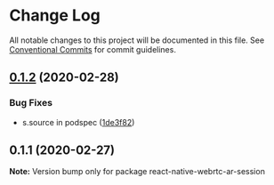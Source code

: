 # Change Log

All notable changes to this project will be documented in this file.
See [Conventional Commits](https://conventionalcommits.org) for commit guidelines.

## [0.1.2](https://github.com/jhen0409/rn-webrtc-arkit-integration/compare/v0.1.1...v0.1.2) (2020-02-28)


### Bug Fixes

* s.source in podspec ([1de3f82](https://github.com/jhen0409/rn-webrtc-arkit-integration/commit/1de3f820f95454565959616619a5cb7ade6d6199))





## 0.1.1 (2020-02-27)

**Note:** Version bump only for package react-native-webrtc-ar-session
